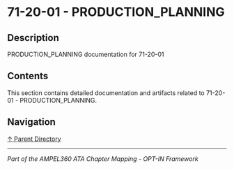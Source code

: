 # 71-20-01 - PRODUCTION_PLANNING

## Description

PRODUCTION_PLANNING documentation for 71-20-01

## Contents

This section contains detailed documentation and artifacts related to 71-20-01 - PRODUCTION_PLANNING.

## Navigation

[↑ Parent Directory](../README.md)

---

*Part of the AMPEL360 ATA Chapter Mapping - OPT-IN Framework*
